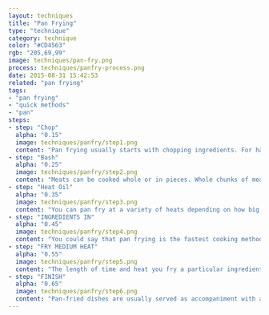 ```yaml
---
layout: techniques
title: "Pan Frying" 
type: "technique"
category: technique
color: "#CD4563"
rgb: "205,69,99"
image: techniques/pan-fry.png
process: techniques/panfry-process.png
date: 2015-08-31 15:42:53 
related: "pan frying"
tags:
- "pan frying"
- "quick methods"
- "pan"
steps: 
- step: "Chop"
  alpha: "0.15"
  image: techniques/panfry/step1.png
  content: "Pan frying usually starts with chopping ingredients. For harder vegetables, thinner strips or smaller cubes in are usually preferred for stir frying as smaller pieces cook through quicker."
- step: "Bash"
  alpha: "0.25"
  image: techniques/panfry/step2.png
  content: "Meats can be cooked whole or in pieces. Whole chunks of meat, like steaks are sometimes pounded to make them thinner (this is also so that they will cook through quicker)."
- step: "Heat Oil"
  alpha: "0.35"
  image: techniques/panfry/step3.png
  content: "You can pan fry at a variety of heats depending on how big you’ve cut your ingredients (lower heat for larger chunks or they will burn before they cook through, but medium high is usually quite versatile). The oil should be hot before you put the other ingredients in."
- step: "INGREDIENTS IN"
  alpha: "0.45"
  image: techniques/panfry/step4.png
  content: "You could say that pan frying is the fastest cooking method (If you don’t count microwaving as a cooking method). It’s important to keep an eye on the pan during the entire process, so that you can adjust the heat. You want to hear a sizzling sound, but not see any burning. "
- step: "FRY MEDIUM HEAT"
  alpha: "0.55"
  image: techniques/panfry/step5.png
  content: "The length of time and heat you fry a particular ingredient will depend on its thickness and also on how done you want it (this is especially true for meats). You can even use the high temperature of the pan to get a crispy crust on something, then finish the dish in the oven. "
- step: "FINISH"
  alpha: "0.65"
  image: techniques/panfry/step6.png
  content: "Pan-fried dishes are usually served as accompaniment with a starchy component, like potato, rice and pasta, but you can fry starches in a pan too.  Starches are usually pre-cooked before frying, or simmered with liquid after."
---
```


